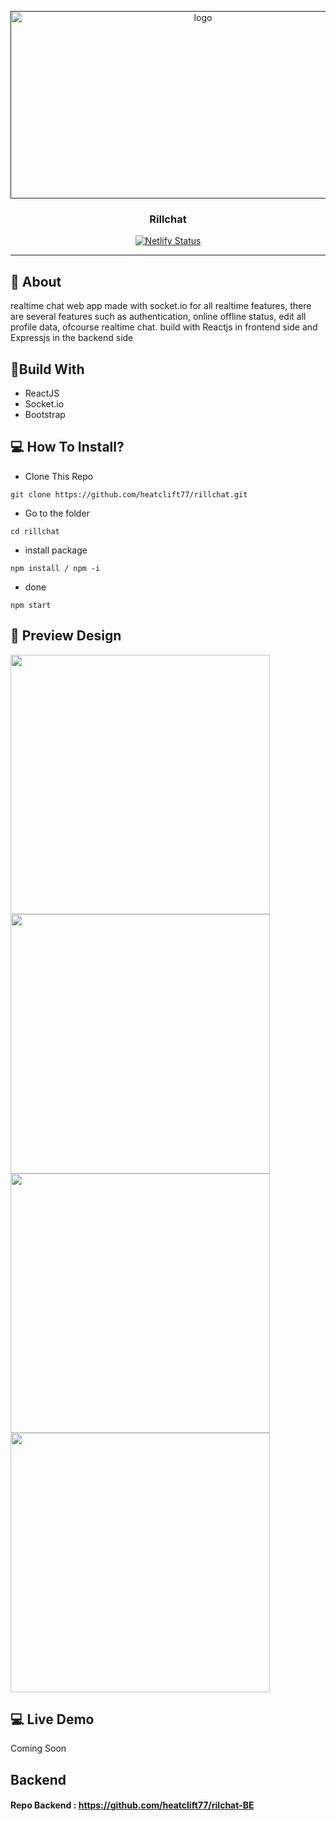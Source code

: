 <p align="center">
  <a href="" rel="noopener">
 <img width=600px height=300px src="https://iili.io/Bk61A7.jpg" alt="logo"></a>
</p>
<h3 align="center">Rillchat</h3>
<div align="center">
  
[![Netlify Status](https://api.netlify.com/api/v1/badges/6f80fbfc-260f-4a04-a6d7-8173ba743ee5/deploy-status)](https://app.netlify.com/sites/shello/deploys)

</div>

---

## 🧐 About
realtime chat web app made with socket.io for all realtime features, there are several features such as authentication, 
online offline status, edit all profile data, ofcourse realtime chat. build with Reactjs in frontend side and Expressjs in the backend side

## 🔖Build With
- ReactJS
- Socket.io
- Bootstrap

## 💻 How To Install?
- Clone This Repo
```
git clone https://github.com/heatclift77/rillchat.git
```
- Go to the folder
```
cd rillchat
```
- install package
```
npm install / npm -i
```
- done
```
npm start
```

## 🔎 Preview Design <a name = "preview"></a>
<span>
    <img width="415" src="https://iili.io/Bk609S.jpg">
    <img width="415" src="https://iili.io/Bk61A7.jpg">
    <img width="415" src="https://iili.io/Bk6EN9.jpg">
    <img width="415" src="https://iili.io/Bk6Gte.jpg">
</span> 


## 💻 Live Demo <a name = "live_demo"></a>
Coming Soon

## Backend
#### Repo Backend : https://github.com/heatclift77/rilchat-BE
